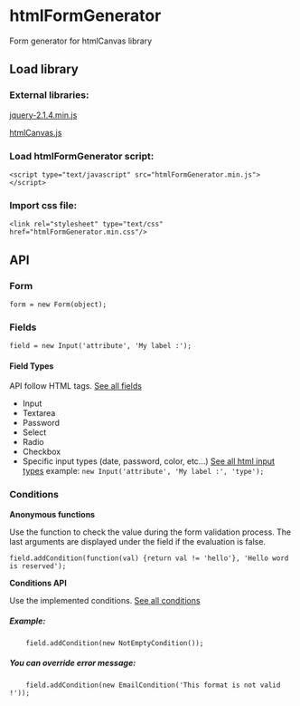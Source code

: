 


# htmlFormGenerator

Form generator for htmlCanvas library

## Load library


   ### External libraries:

   [jquery-2.1.4.min.js](http://jquery.com/download/)
   
   [htmlCanvas.js](https://github.com/NicolasPetton/htmlCanvas) 
	
   ### Load htmlFormGenerator script:
   
   

    <script type="text/javascript" src="htmlFormGenerator.min.js"></script> 

   
   
   ### Import css file:
   
   
	<link rel="stylesheet" type="text/css" href="htmlFormGenerator.min.css"/>
	
	
## API


### Form
	
	
    form = new Form(object);
	
	
### Fields
	
	
	field = new Input('attribute', 'My label :');

	
#### Field Types

API follow HTML tags. [See all fields](https://github.com/SebastienAudier/htmlFormGenerator/blob/master/fields.js)

 - Input
 - Textarea
 - Password
 - Select
 - Radio
 - Checkbox
 - Specific input types (date, password, color, etc...)  [See all html input types](https://www.w3schools.com/html/html_form_input_types.asp)
       example:  `new Input('attribute', 'My label :', 'type');`

	   
### Conditions

**Anonymous functions**
  
Use the function to check the value during the form validation process. The last arguments are displayed under the field if the evaluation is false.
	
    field.addCondition(function(val) {return val != 'hello'}, 'Hello word is reserved');

**Conditions API**

Use the implemented conditions. [See all conditions](https://github.com/SebastienAudier/htmlFormGenerator/blob/master/conditions.js)

##### Example:

	    field.addCondition(new NotEmptyCondition());
    
##### You can override error message:

	    field.addCondition(new EmailCondition('This format is not valid !'));
